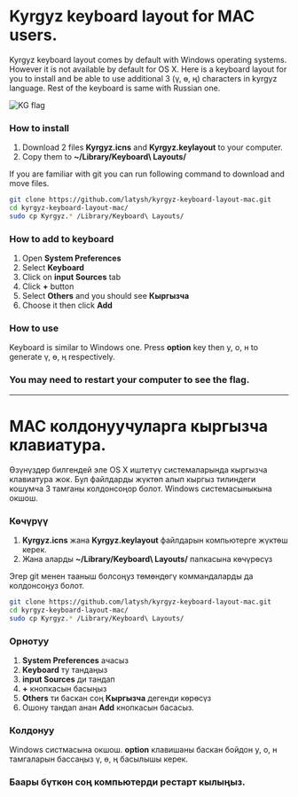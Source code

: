 # Kyrgyz keyboard layout for MAC users.

Kyrgyz keyboard layout comes by default with Windows operating systems. However it is not available by default for OS X. Here is a keyboard layout for you to install and be able to use additional 3 (ү, ө, ң) characters in kyrgyz language. Rest of the keyboard is same with Russian one.

![KG flag](screenshot.png)  

### How to install

1. Download 2 files **Kyrgyz.icns** and **Kyrgyz.keylayout** to your computer. 
2. Copy them to **~/Library/Keyboard\ Layouts/**

If you are familiar with git you can run following command to download and move files.

```sh
git clone https://github.com/latysh/kyrgyz-keyboard-layout-mac.git
cd kyrgyz-keyboard-layout-mac/
sudo cp Kyrgyz.* /Library/Keyboard\ Layouts/
```

### How to add to keyboard 

1. Open **System Preferences**
2. Select **Keyboard**
3. Click on **input Sources** tab
4. Click **+** button
5. Select **Others** and you should see **Кыргызча**
6. Choose it then click **Add**

### How to use
Keyboard is similar to Windows one. Press **option** key then у, о, н to generate ү, ө, ң respectively.

### You may need to restart your computer to see the flag. 


---


# MAC колдонуучуларга кыргызча клавиатура.

Өзүнүздөр билгендей эле OS X иштетүү системаларында кыргызча клавиатура жок. Бул файлдарды жүктөп алып кыргыз тилиндеги кошумча 3 тамганы колдонсоңор болот. Windows системасыныкына окшош.
 
### Көчүрүү

1. **Kyrgyz.icns** жана **Kyrgyz.keylayout** файлдарын компьютерге жүктөш керек. 
2. Жана аларды **~/Library/Keyboard\ Layouts/** папкасына көчүрөсүз

Эгер git менен тааныш болсоңуз төмөндөгү коммандаларды да колдонсоңуз болот.

```sh
git clone https://github.com/latysh/kyrgyz-keyboard-layout-mac.git
cd kyrgyz-keyboard-layout-mac/
sudo cp Kyrgyz.* /Library/Keyboard\ Layouts/
```

### Орнотуу

1. **System Preferences** ачасыз
2. **Keyboard** ту тандаңыз
3. **input Sources** ди тандап
4. **+** кнопкасын басыңыз
5. **Others** ти баскан соң **Кыргызча** дегенди көрөсүз
6. Ошону тандап анан **Add** кнопкасын басасыз.

### Колдонуу
Windows систмасына окшош. **option** клавишаны баскан бойдон у, о, н тамгаларын бассаңыз ү, ө, ң басылышы керек.

### Баары бүткөн соң компьютерди рестарт кылыңыз.
